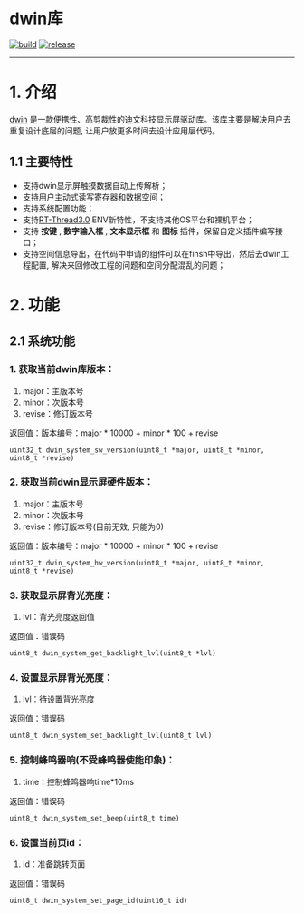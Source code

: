 # dwin库 #

[![build](https://img.shields.io/badge/build-passing-brightgreen.svg)](https://github.com/liu2guang/dwlib)
[![release](https://img.shields.io/badge/Release-v1.4.0-orange.svg)](https://github.com/liu2guang/dwlib/releases)

---

# 1. 介绍
[dwin](https://github.com/liu2guang/dwin) 是一款便携性、高剪裁性的迪文科技显示屏驱动库。该库主要是解决用户去重复设计底层的问题, 让用户放更多时间去设计应用层代码。

## 1.1 主要特性

- 支持dwin显示屏触摸数据自动上传解析；
- 支持用户主动式读写寄存器和数据空间； 
- 支持系统配置功能；
- 支持[RT-Thread3.0](http://www.rt-thread.org/) ENV新特性，不支持其他OS平台和裸机平台；
- 支持 **按键** , **数字输入框** , **文本显示框** 和 **图标** 插件，保留自定义插件编写接口；
- 支持空间信息导出，在代码中申请的组件可以在finsh中导出，然后去dwin工程配置, 解决来回修改工程的问题和空间分配混乱的问题；

# 2. 功能

## 2.1 系统功能

### 1. 获取当前dwin库版本：
1. major：主版本号
2. minor：次版本号
3. revise：修订版本号

返回值：版本编号：major * 10000 + minor * 100 + revise
```
uint32_t dwin_system_sw_version(uint8_t *major, uint8_t *minor, uint8_t *revise)
```

### 2. 获取当前dwin显示屏硬件版本：
1. major：主版本号
2. minor：次版本号
3. revise：修订版本号(目前无效, 只能为0)

返回值：版本编号：major * 10000 + minor * 100 + revise
```
uint32_t dwin_system_hw_version(uint8_t *major, uint8_t *minor, uint8_t *revise)
```

### 3. 获取显示屏背光亮度：
1. lvl：背光亮度返回值

返回值：错误码
```
uint8_t dwin_system_get_backlight_lvl(uint8_t *lvl)
```

### 4. 设置显示屏背光亮度：
1. lvl：待设置背光亮度

返回值：错误码
```
uint8_t dwin_system_set_backlight_lvl(uint8_t lvl)
```

### 5. 控制蜂鸣器响(不受蜂鸣器使能印象)：
1. time：控制蜂鸣器响time*10ms

返回值：错误码
```
uint8_t dwin_system_set_beep(uint8_t time)
```

### 6. 设置当前页id：
1. id：准备跳转页面

返回值：错误码
```
uint8_t dwin_system_set_page_id(uint16_t id)
```